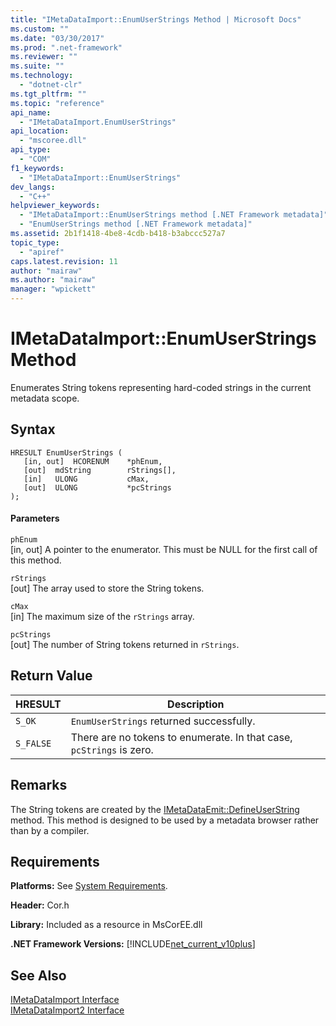 ```yaml
---
title: "IMetaDataImport::EnumUserStrings Method | Microsoft Docs"
ms.custom: ""
ms.date: "03/30/2017"
ms.prod: ".net-framework"
ms.reviewer: ""
ms.suite: ""
ms.technology: 
  - "dotnet-clr"
ms.tgt_pltfrm: ""
ms.topic: "reference"
api_name: 
  - "IMetaDataImport.EnumUserStrings"
api_location: 
  - "mscoree.dll"
api_type: 
  - "COM"
f1_keywords: 
  - "IMetaDataImport::EnumUserStrings"
dev_langs: 
  - "C++"
helpviewer_keywords: 
  - "IMetaDataImport::EnumUserStrings method [.NET Framework metadata]"
  - "EnumUserStrings method [.NET Framework metadata]"
ms.assetid: 2b1f1418-4be8-4cdb-b418-b3abccc527a7
topic_type: 
  - "apiref"
caps.latest.revision: 11
author: "mairaw"
ms.author: "mairaw"
manager: "wpickett"
---
```

# IMetaDataImport::EnumUserStrings Method
Enumerates String tokens representing hard-coded strings in the current metadata scope.  
  
## Syntax  
  
```  
HRESULT EnumUserStrings (  
   [in, out]  HCORENUM    *phEnum,  
   [out]  mdString        rStrings[],  
   [in]   ULONG           cMax,  
   [out]  ULONG           *pcStrings  
);  
```  
  
#### Parameters  
 `phEnum`  
 [in, out] A pointer to the enumerator. This must be NULL for the first call of this method.  
  
 `rStrings`  
 [out] The array used to store the String tokens.  
  
 `cMax`  
 [in] The maximum size of the `rStrings` array.  
  
 `pcStrings`  
 [out] The number of String tokens returned in `rStrings`.  
  
## Return Value  
  
|HRESULT|Description|  
|-------------|-----------------|  
|`S_OK`|`EnumUserStrings` returned successfully.|  
|`S_FALSE`|There are no tokens to enumerate. In that case, `pcStrings` is zero.|  
  
## Remarks  
 The String tokens are created by the [IMetaDataEmit::DefineUserString](../../../../docs/framework/unmanaged-api/metadata/imetadataemit-defineuserstring-method.md) method. This method is designed to be used by a metadata browser rather than by a compiler.  
  
## Requirements  
 **Platforms:** See [System Requirements](../../../../docs/framework/get-started/system-requirements.md).  
  
 **Header:** Cor.h  
  
 **Library:** Included as a resource in MsCorEE.dll  
  
 **.NET Framework Versions:** [!INCLUDE[net_current_v10plus](../../../../includes/net-current-v10plus-md.md)]  
  
## See Also  
 [IMetaDataImport Interface](../../../../docs/framework/unmanaged-api/metadata/imetadataimport-interface.md)   
 [IMetaDataImport2 Interface](../../../../docs/framework/unmanaged-api/metadata/imetadataimport2-interface.md)